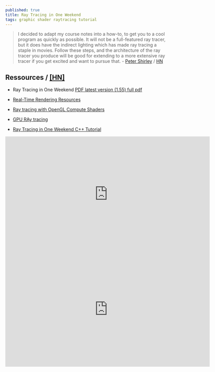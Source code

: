 ```yaml
---
published: true
title: Ray Tracing in One Weekend
tags: graphic shader raytracing tutorial
---
```

> I decided to adapt
my course notes into a how-to, to get you to a cool program as quickly as possible. It will not be
a full-featured ray tracer, but it does have the indirect lighting which has made ray tracing a
staple in movies. Follow these steps, and the architecture of the ray tracer you produce will be
good for extending to a more extensive ray tracer if you get excited and want to pursue that. - [Peter Shirley](https://raytracing.github.io/books/RayTracingInOneWeekend.html) / [HN](https://news.ycombinator.com/item?id=25244301)

## Ressources / [\[HN\]](https://news.ycombinator.com/item?id=18840859)

- Ray Tracing in One Weekend [PDF latest version (1.55) full pdf](https://drive.google.com/drive/folders/14yayBb9XiL16lmuhbYhhvea8mKUUK77W)

- [Real-Time Rendering Resources](http://www.realtimerendering.com/#books-small-table)
- [Ray tracing with OpenGL Compute Shaders](https://github.com/LWJGL/lwjgl3-wiki/wiki/2.6.1.-Ray-tracing-with-OpenGL-Compute-Shaders-%28Part-I%29)
- [GPU RAy tracing](https://medium.com/@jcowles/gpu-ray-tracing-in-one-weekend-3e7d874b3b0f)
- [Ray Tracing in One Weekend C++ Tutorial](https://www.youtube.com/watch?v=EMdhQ5OZNRM)

<iframe width="640" height="360" frameborder="0" src="https://www.shadertoy.com/embed/lssBD7?gui=true&t=10&paused=true&muted=false" allowfullscreen></iframe>


<iframe width="640" height="360" frameborder="0" src="https://www.shadertoy.com/embed/ltGBRm?gui=true&t=10&paused=true&muted=false" allowfullscreen></iframe>
